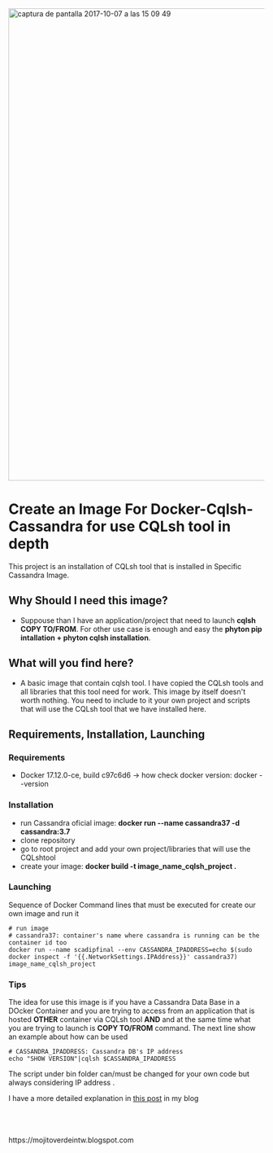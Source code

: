 <img width="928" alt="captura de pantalla 2017-10-07 a las 15 09 49" src="https://user-images.githubusercontent.com/8100363/31313078-665da9a6-abcf-11e7-9266-932880ea6ed2.png">

# Create an Image For Docker-Cqlsh-Cassandra for use CQLsh tool in depth #

This project is an installation of CQLsh tool that is installed in Specific Cassandra Image.

## Why Should I need this image? ##

* Suppouse than I have an application/project that need to launch **cqlsh COPY TO/FROM**. For other use case 
  is enough and easy the **phyton pip intallation + phyton cqlsh installation**.  

## What will you find here? ##

* A basic image that contain cqlsh tool. I have copied the CQLsh tools and all libraries that this tool need for work.
  This image by itself doesn't worth nothing. You need to include to it your own project and scripts that will use the CQLsh 
  tool that we have installed here. 
   
## Requirements, Installation, Launching ##

### Requirements ###

* Docker 17.12.0-ce, build c97c6d6 -> how check docker version: docker --version

### Installation ###

* run Cassandra oficial image: **docker run --name cassandra37 -d cassandra:3.7**
* clone repository
* go to root project and add your own project/libraries that will use the CQLshtool 
* create your image: **docker build -t image_name_cqlsh_project .**

### Launching ###

Sequence of Docker Command lines that must be executed for create our own image and run it 

```
# run image 
# cassandra37: container's name where cassandra is running can be the container id too 
docker run --name scadipfinal --env CASSANDRA_IPADDRESS=echo $(sudo docker inspect -f '{{.NetworkSettings.IPAddress}}' cassandra37) image_name_cqlsh_project

```
### Tips ###

The idea for use this image is if you have a Cassandra Data Base in a DOcker Container and you are trying to 
access from an application that is hosted **OTHER** container via CQLsh tool **AND** and at the same time what you 
are trying to launch is **COPY TO/FROM** command.
The next line show an example about how can be used 

```
# CASSANDRA_IPADDRESS: Cassandra DB's IP address 
echo "SHOW VERSION"|cqlsh $CASSANDRA_IPADDRESS

```
The script under bin folder can/must be changed for your own code but always considering IP address . 

I have a more detailed explanation in [this post]() in my blog


<br>
<br>
<br>
https://mojitoverdeintw.blogspot.com 

